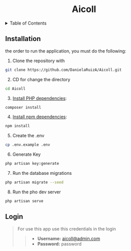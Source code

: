 <div align="center">

# Aicoll

</div>

<details>
  <summary>Table of Contents</summary>
  <ol>
    <li><a href="#installation">Installation</a></li>
    <li><a href="#Login">Login</a></li>
  </ol>
</details>




## Installation

the order to run the application, you must do the following:

1. Clone the repository with 

```sh
git clone https://github.com/DanielaRuizA/Aicoll.git
```

2. CD for change the directory 

```sh
cd Aicoll
```

3. [Install PHP dependencies](https://getcomposer.org/doc/01-basic-usage.md):

```sh
composer install
```

4. [Install npm dependencies](https://docs.npmjs.com/cli/v8/commands/npm-install):

```sh
npm install
```

5. Create the .env

```sh
cp .env.example .env
```

6. Generate Key 

```sh
php artisan key:generate
```

7. Run the database migrations 

```sh
php artisan migrate --seed
```

8. Run the pho dev server

```sh
php artisan serve
```

## Login
> For use this app use this credentials in the login
>
>>- **Username:** aicoll@admin.com
>>- **Password:** password